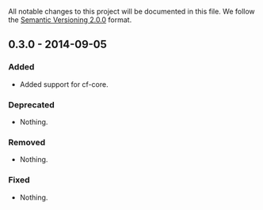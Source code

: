 All notable changes to this project will be documented in this file.
We follow the [Semantic Versioning 2.0.0](http://semver.org/) format.


## 0.3.0 - 2014-09-05

### Added
- Added support for cf-core.

### Deprecated
- Nothing.

### Removed
- Nothing.

### Fixed
- Nothing.
